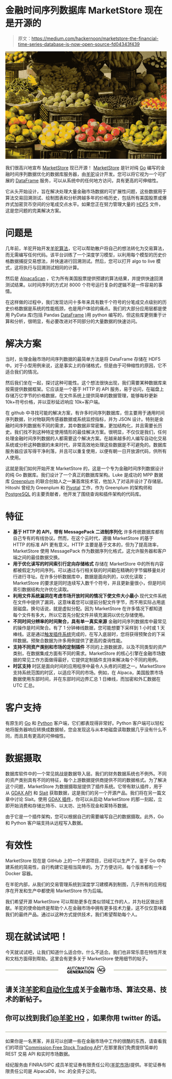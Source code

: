 # 金融时间序列数据库 MarketStore 现在是开源的

> 原文：<https://medium.com/hackernoon/marketstore-the-financial-time-series-database-is-now-open-source-fd04343f439>

![](img/ae2a07d4aa4deadb0ce1f1640580cf15.png)

我们很高兴地宣布 [MarketStore](https://github.com/alpacahq/marketstore) 现已开源！ [MarketStore](https://hackernoon.com/tagged/marketstore) 是针对纯 [Go](https://golang.org/) 编写的金融时间序列数据优化的数据库服务器，由[羊驼](https://alpaca.markets/)设计开发。您可以将它视为一个可扩展的 [DataFrame](https://pandas.pydata.org/pandas-docs/stable/generated/pandas.DataFrame.html) 服务，可以从系统中的任何地方访问，具有更高的可伸缩性。

它从头开始设计，旨在解决处理大量金融市场数据的可扩展性问题，这些数据用于算法交易回溯测试、绘制图表和分析跨越多年的价格历史，包括所有美国股票或爆炸式加密货币空间的分笔成交点水平。如果您正在努力管理大量的 [HDF5](https://support.hdfgroup.org/HDF5/) 文件，这是您问题的完美解决方案。

# 问题是

几年前，羊驼开始开发[羊驼算法](http://algo.alpaca.ai/)，它可以帮助散户将自己的想法转化为交易算法，而无需编写任何代码。该平台训练了一个深度学习模型，以利用每个模型的历史价格数据捕捉交易想法，并快速进行回溯测试。然后，您可以打开 algo to live 模式，这将执行与回溯测试相同的计算。

然后是 [AlpacaScan](https://scan.alpaca.ai/) ，它为所有美国股票提供预建的算法结果，并提供快速回溯测试结果。以时间序列的方式对 8000 个符号运行复杂的逻辑不是一件容易的事情。

在这样做的过程中，我们发现访问十多年来具有数千个符号的分笔成交点级别的历史价格数据是系统的性能瓶颈，也是用户体验的痛点。我们的大部分应用层都是使用 PyData 库(包括 Pandas [DataFrame](https://hackernoon.com/tagged/dataframe) )用 python 编写的，但这些库更侧重于计算和分析，很明显，有必要改进对不同部分的大量数据的快速访问。

# 解决方案

当时，处理金融市场时间序列数据的最简单方法是将 DataFrame 存储在 HDF5 中。对于小型用例来说，这是事实上的存储格式，但是由于可伸缩性的原因，它不适合我们的情况。

然后我们坐在一起，探讨这种可能性。这个想法很快出现，我们需要某种数据库来按需提供数据框架。它应该是一个基于 HTTP 的 API 服务，易于访问，在磁盘上存储万亿字节的价格数据，在文件系统上提供简单的数据管理，能够每秒更新 10k+符号价格，并以亚秒延迟响应 10k+客户端。

在 github 中寻找可能的解决方案，有许多时间序列数据库，但主要用于通用时间序列数据，针对物联网传感器数据或系统监控指标，并为 JSON 设计。特别是金融时间序列数据有不同的需求，其中数据非常密集，更加结构化，并且需要长历史。我们找不到这种特定使用情形的最佳解决方案。很明显，不仅仅是我们，任何处理金融时间序列数据的人都需要这个解决方案。在越来越多的人编写自动化交易系统或分析这种数据的未来时代，非常高效地处理这些数据是不可避免的。数据库服务器应该写得干净利落，并且可以重复使用，以便有朝一日开放源代码，供所有人使用。

这就是我们如何开始开发 MarketStore 的，这是一个专为金融时间序列数据设计的纯 Go 数据库。我们设计了一个真正的数据库架构。Luke 是成功的 MPP 数据库 [Greenplum](https://greenplum.org/) 的联合创始人之一兼首席技术官，他加入了对话并设计了存储层。Hitoshi 曾经为 Greenplum 和 [Pivotal](https://pivotal.io/) 工作，作为 Greenplum 的架构师和 [PostgreSQL](https://www.postgresql.org/) 的主要贡献者，他开发了围绕查询和插件架构的代码库。

# 特征

*   **基于 HTTP 的 API，带有 MessagePack 二进制序列化**
    许多传统数据库都有自己专有的有线协议。然而，在这个云时代，遵循 MarketStore 的基于 HTTP 的标准 API 更有意义。HTTP 主要是基于文本的，但为了提高效率，MarketStore 使用 MessagePack 作为数据序列化格式，这允许服务器和客户端之间的最佳数据交换。
*   **用于优化读写的时间索引行定向存储格式**
    存储在 MarketStore 中的所有内容都被假定为时间序列。可以通过与行相关联的时间戳在精确的字节偏移量处对行进行寻址。在许多分析数据库中，数据是面向列的，以优化读取；MarketStore 的要求是同时连续写入数千个符号，并且更新量很小，但是时间索引数据结构允许优化读取。
*   **利用文件系统漏洞在考虑市场开放时间的情况下使文件大小最小**
    现代文件系统在文件中提供了漏洞，这意味着您可以提前分配文件字节，而不用实际占用底层磁盘。换句话说，就是虚拟分配。因为 MarketStore 在许多情况下都知道每个文件有多大，所以它首先分配文件并填充漏洞以优化存储使用。
*   **不同时间分辨率的时间聚合，具有单一真实来源**
    金融时间序列数据库中最常见的操作是时间聚合。有了 1 分钟棒线数据，您可能想要下采样到 1 小时或 1 天棒线。这是通过[触发插件系统](https://github.com/alpacahq/marketstore/tree/master/contrib/ondiskagg)完成的，在写入底层时，您将获得预聚合的下采样数据。预聚合数据为许多用例提供了更高的查询性能。
*   **支持不同资产类别和市场的定制插件**
    不同的上游数据源，以及不同类型的资产类别，在数据集成方面有不同的需求。MarketStore 的核心引擎在金融市场数据的常见工作方面做得最好，它提供定制插件支持来解决每个不同的用例。
*   **时区支持**
    时区是面向时间的应用程序中最令人头疼的问题之一。MarketStore 支持系统范围的时区，以适应不同的市场。例如，在 Alpaca，美国股票市场数据使用东部时间，并在东部时间边界汇总 1 日棒线，而加密和外汇数据在 UTC 汇总。

# 客户支持

有原生的 [Go](https://github.com/alpacahq/marketstore/blob/master/frontend/client/client.go) 和 [Python](https://github.com/alpacahq/pymarketstore) 客户端，它们都表现得非常好。Python 客户端可以轻松地将服务器响应转换成数据帧，您会发现这与从本地磁盘读取数据几乎没有什么不同，而且具有更高的可伸缩性。

# 数据摄取

数据库软件中的一个常见挑战是数据导入层。我们的财务数据系统也不例外。不同的资产类别具有不同的特征，每个上游数据提供商提供不同的数据格式。为了解决这个问题，MarketStore 为数据摄取层提供了插件系统。它带有默认插件，用于从 [GDAX API](https://docs.gdax.com/#get-historic-rates) 和 [Slait](https://github.com/alpacahq/slait) 获取数据，这是我们的另一个开源产品。我们将在另一篇文章中讨论 Slait。使用 [GDAX 插件](https://github.com/alpacahq/marketstore/tree/master/contrib/gdaxfeeder)，你可以从启动 MarketStore 的那一刻起，立即开始消费和存储比特币、以太坊、比特币现金和莱特币数据。

由于它是一个插件架构，您可以根据自己的需要编写自己的数据摄取。此外，Go 和 Python 客户端支持从远程写入数据。

# 有效性

MarketStore 现在是 GitHub 上的一个开源项目，已经可以生产了。鉴于 Go 中构建系统的简易性，自行构建它是相当简单的。为了方便访问，每个版本都有一个 Docker 容器。

在羊驼内部，从我们的交易管理系统到深度学习建模再到制图，几乎所有的应用程序在开发和生产中都使用 MarketStore 作为后端。

我们希望开源 MarketStore 可以帮助更多在类似领域工作的人，并为社区做出贡献。羊驼的使命始终是帮助个人在金融市场中拥有更多技术力量，这不仅仅意味着我们的最终产品。通过以这种方式提供技术，我们希望帮助每个人。

# 现在就试试吧！

今天就试试吧，让我们知道什么适合你，什么不适合。我们也非常乐意在特性开发和文档方面得到帮助。这里会有更多关于 MarketStore 使用细节的帖子。

[![](img/4d7d212ef68dd071daeaae0916d72f65.png)](https://medium.com/automation-generation)

## 请关注[羊驼](/@alpacahq)和[自动化生成](https://medium.com/automation-generation)关于金融市场、算法交易、技术的新帖子。

## 你可以找到我们[@羊驼 HQ](https://twitter.com/AlpacaHQ) ，如果你用 twitter 的话。

[![](img/cdfe4e1b3df7ff7b28e2474ff8dfef1d.png)](https://medium.com/automation-generation)

如果你是一名黑客，并且可以创建一些在金融市场中工作的很酷的东西，请查看我们的项目"[Commission Free Stock Trading API](https://alpaca.markets/?utm_source=medium&utm_medium=blog&utm_campaign=strategy_list&utm_content=part1)",在那里我们免费提供简单的 REST 交易 API 和实时市场数据。

经纪服务由 FINRA/SIPC 成员羊驼证券有限责任公司([羊驼市场](https://alpaca.markets/?utm_source=medium&utm_medium=blog&utm_campaign=strategy_list&utm_content=part1))提供。羊驼证券有限责任公司是 AlpacaDB，Inc .的全资子公司。